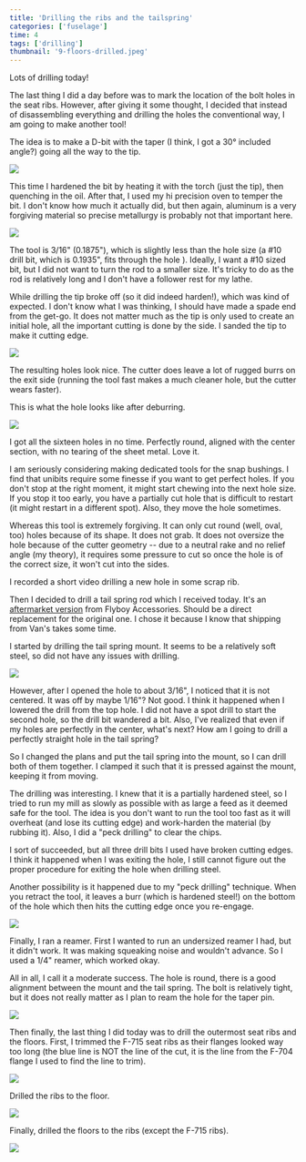 ```yaml
---
title: 'Drilling the ribs and the tailspring'
categories: ['fuselage']
time: 4
tags: ['drilling']
thumbnail: '9-floors-drilled.jpeg'
---
```


Lots of drilling today!

<!-- more -->

The last thing I did a day before was to mark the location of the bolt holes in the seat ribs. However, after giving it some thought, I decided that instead of disassembling everything and drilling the holes the conventional way, I am going to make another tool!

The idea is to make a D-bit with the taper (I think, I got a 30° included angle?) going all the way to the tip.

![](0-a-new-tool.jpeg)

This time I hardened the bit by heating it with the torch (just the tip), then quenching in the oil. After that, I used my hi precision oven to temper the bit. I don't know how much it actually did, but then again, aluminum is a very forgiving material so precise metallurgy is probably not that important here.

![](1-tempering.jpeg)

The tool is 3/16" (0.1875"), which is slightly less than the hole size (a #10 drill bit, which is 0.1935", fits through the hole
). Ideally, I want a #10 sized bit, but I did not want to turn the rod to a smaller size. It's tricky to do as the rod is relatively long and I don't have a follower rest for my lathe.

While drilling the tip broke off (so it did indeed harden!), which was kind of expected. I don't know what I was thinking, I should have made a spade end from the get-go. It does not matter much as the tip is only used to create an initial hole, all the important cutting is done by the side. I sanded the tip to make it cutting edge.

![](2-the-tip-broke-off.jpeg)

The resulting holes look nice. The cutter does leave a lot of rugged burrs on the exit side (running the tool fast makes a much cleaner hole, but the cutter wears faster).

This is what the hole looks like after deburring.

![](3-nice-hole.jpeg)

I got all the sixteen holes in no time. Perfectly round, aligned with the center section, with no tearing of the sheet metal. Love it.

I am seriously considering making dedicated tools for the snap bushings. I find that unibits require some finesse if you want to get perfect holes. If you don't stop at the right moment, it might start chewing into the next hole size. If you stop it too early, you have a partially cut hole that is difficult to restart (it might restart in a different spot). Also, they move the hole sometimes.

Whereas this tool is extremely forgiving. It can only cut round (well, oval, too) holes because of its shape. It does not grab. It does not oversize the hole because of the cutter geometry -- due to a neutral rake and no relief angle (my theory), it requires some pressure to cut so once the hole is of the correct size, it won't cut into the sides.

I recorded a short video drilling a new hole in some scrap rib.

<YouTube video="sbPA0ZSlXA8" title="Drilling with a D-bit" />

Then I decided to drill a tail spring rod which I received today. It's an [aftermarket version](https://flyboyaccessories.com/product/vans-type-tailwheel-tapered-rod-spring) from Flyboy Accessories. Should be a direct replacement for the original one. I chose it because I know that shipping from Van's takes some time.

I started by drilling the tail spring mount. It seems to be a relatively soft steel, so did not have any issues with drilling.

![](4-drilling-the-mount.jpeg)

However, after I opened the hole to about 3/16", I noticed that it is not centered. It was off by maybe 1/16"? Not good. I think it happened when I lowered the drill from the top hole. I did not have a spot drill to start the second hole, so the drill bit wandered a bit. Also, I've realized that even if my holes are perfectly in the center, what's next? How am I going to drill a perfectly straight hole in the tail spring?

So I changed the plans and put the tail spring into the mount, so I can drill both of them together. I clamped it such that it is pressed against the mount, keeping it from moving.

The drilling was interesting. I knew that it is a partially hardened steel, so I tried to run my mill as slowly as possible with as large a feed as it deemed safe for the tool. The idea is you don't want to run the tool too fast as it will overheat (and lose its cutting edge) and work-harden the material (by rubbing it). Also, I did a "peck drilling" to clear the chips.

I sort of succeeded, but all three drill bits I used have broken cutting edges. I think it happened when I was exiting the hole, I still cannot figure out the proper procedure for exiting the hole when drilling steel.

Another possibility is it happened due to my "peck drilling" technique. When you retract the tool, it leaves a burr (which is hardened steel!) on the bottom of the hole which then hits the cutting edge once you re-engage.

![](5-broken-bits.jpeg)

Finally, I ran a reamer. First I wanted to run an undersized reamer I had, but it didn't work. It was making squeaking noise and wouldn't advance. So I used a 1/4" reamer, which worked okay.

All in all, I call it a moderate success. The hole is round, there is a good alignment between the mount and the tail spring. The bolt is relatively tight, but it does not really matter as I plan to ream the hole for the taper pin.

![](6-tail-spring.jpeg)

Then finally, the last thing I did today was to drill the outermost seat ribs and the floors. First, I trimmed the F-715 seat ribs as their flanges looked way too long (the blue line is NOT the line of the cut, it is the line from the F-704 flange I used to find the line to trim).

![](7-rib-too-wide.jpeg)

Drilled the ribs to the floor.

![](8-ribs-drilled.jpeg)

Finally, drilled the floors to the ribs (except the F-715 ribs).

![](9-floors-drilled.jpeg)

